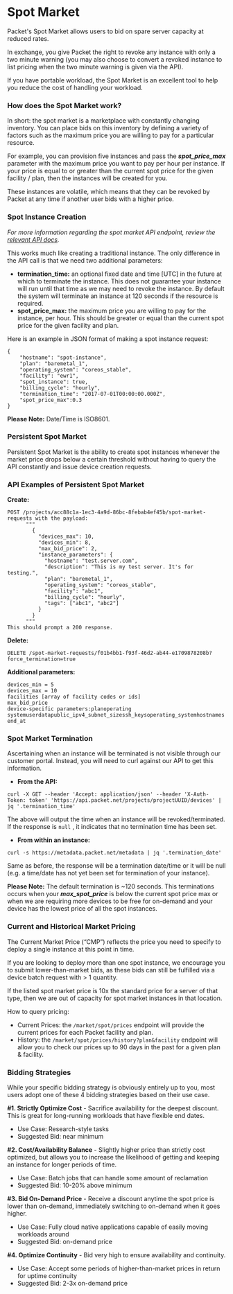 <!--<meta>
{
    "title":"Deploy: Spot Market",
    "description":"Deploying Devices in Spot Market",
    "date": "09/20/2019",
    "tag":["Spot Market", "Deploy"]
}
</meta>-->

# Spot Market

Packet's Spot Market allows users to bid on spare server capacity at reduced rates.  

In exchange, you give Packet the right to revoke any instance with only a two minute warning (you may also choose to convert a revoked instance to list pricing when the two minute warning is given via the API).

If you have portable workload, the Spot Market is an excellent tool to help you reduce the cost of handling your workload.

### How does the Spot Market work?

In short: the spot market is a marketplace with constantly changing inventory.  You can place bids on this inventory by defining a variety of factors such as the maximum price you are willing to pay for a particular resource.

For example, you can provision five instances and pass the **_spot_price_max_**  parameter with the maximum price you want to pay per hour per instance.  If your price is equal to or greater than the current spot price for the given facility / plan, then the instances will be created for you.

These instances are volatile, which means that they can be revoked by Packet at any time if another user bids with a higher price.

### Spot Instance Creation

_For more information regarding the spot market API endpoint, review the [relevant API docs](https://www.packet.net/developers/api/market/)._    

This works much like creating a traditional instance.  The only difference in the API call is that we need two additional parameters:

* __termination_time:__ an optional fixed date and time [UTC] in the future at which to terminate the instance.  This does not guarantee your instance will run until that time as we may need to revoke the instance. By default the system will terminate an instance at 120 seconds if the resource is required.
* __spot_price_max:__ the maximum price you are willing to pay for the instance, per hour. This should be greater or equal than the current spot price for the given facility and plan.

Here is an example in JSON format of making a spot instance request:

```
{
    "hostname": "spot-instance",
    "plan": "baremetal_1",
    "operating_system": "coreos_stable",
    "facility": "ewr1",
    "spot_instance": true,
    "billing_cycle": "hourly",
    "termination_time": "2017-07-01T00:00:00.000Z",
    "spot_price_max":0.3
}
```

**Please Note:** Date/Time is ISO8601.

### Persistent Spot Market

Persistent Spot Market  is the ability to create spot instances whenever the market price drops below a certain threshold without having to query the API constantly and issue device creation requests.

### API Examples of Persistent Spot Market

**Create:**
```
POST /projects/acc88c1a-1ec3-4a9d-86bc-8febab4ef45b/spot-market-requests with the payload:
      """
        {
          "devices_max": 10,
          "devices_min": 8,
          "max_bid_price": 2,
          "instance_parameters": {
            "hostname": "test.server.com",
            "description": "This is my test server. It's for testing.",
            "plan": "baremetal_1",
            "operating_system": "coreos_stable",
            "facility": "abc1",
            "billing_cycle": "hourly",
            "tags": ["abc1", "abc2"]
          }
        }
      """
This should prompt a 200 response.
```

**Delete:**

```
DELETE /spot-market-requests/f01b4bb1-f93f-46d2-ab44-e1709878208b?force_termination=true
```

**Additional parameters:**

```
devices_min = 5
devices_max = 10
facilities [array of facility codes or ids]
max_bid_price
device-specific parameters:planoperating systemuserdatapublic_ipv4_subnet_sizessh_keysoperating_systemhostnames
end_at
```

### Spot Market Termination

Ascertaining when an instance will be terminated is not visible through our customer portal.  Instead, you will need to curl against our API to get this information.

* __From the API:__

```
curl -X GET --header 'Accept: application/json' --header 'X-Auth-Token: token' 'https://api.packet.net/projects/projectUUID/devices' | jq '.termination_time'
```

The above will output the time when an instance will be revoked/terminated.  If the response is `null` , it indicates that no termination time has been set.

* __From within an instance:__

```
curl -s https://metadata.packet.net/metadata | jq '.termination_date'
```

Same as before, the response will be a termination date/time or it will be null (e.g. a time/date has not yet been set for termination of your instance).

️**Please Note:** The default termination is ~120 seconds. This terminations occurs when your **_max_spot_price_**  is below the current spot price max or when we are requiring more devices to be free for on-demand and your device has the lowest price of all the spot instances.

### Current and Historical Market Pricing

The Current Market Price (“CMP”) reflects the price you need to specify to deploy a single instance at this point in time.

If you are looking to deploy more than one spot instance, we encourage you to submit lower-than-market bids, as these bids can still be fulfilled via a device batch request with > 1 quantity.

If the listed spot market price is 10x the standard price for a server of that type, then we are out of capacity for spot market instances in that location.

How to query pricing:

* Current Prices: the `/market/spot/prices` endpoint will provide the current prices for each Packet facility and plan.
* History: the `/market/spot/prices/history?plan&facility` endpoint will allow you to check our prices up to 90 days in the past for a given plan & facility.

### Bidding Strategies

While your specific bidding strategy is obviously entirely up to you, most users adopt one of these 4 bidding strategies based on their use case.

**#1. Strictly Optimize Cost** - Sacrifice availability for the deepest discount. This is great for long-running workloads that have flexible end dates.

* Use Case: Research-style tasks
* Suggested Bid: near minimum

**#2. Cost/Availability Balance** - Slightly higher price than strictly cost optimized, but allows you to increase the likelihood of getting and keeping an instance for longer periods of time.

* Use Case: Batch jobs that can handle some amount of reclamation
* Suggested Bid: 10-20% above minimum

**#3. Bid On-Demand Price** - Receive a discount anytime the spot price is lower than on-demand, immediately switching to on-demand when it goes higher.

* Use Case: Fully cloud native applications capable of easily moving workloads around
* Suggested Bid: on-demand price

**#4. Optimize Continuity** - Bid very high to ensure availability and continuity.

* Use Case: Accept some periods of higher-than-market prices in return for uptime continuity
* Suggested Bid: 2-3x on-demand price
